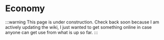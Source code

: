 # Economy

:::warning
This page is under construction. Check back soon because I am actively updating the wiki, I just wanted to get something online in case anyone can get use from what is up so far.
:::

